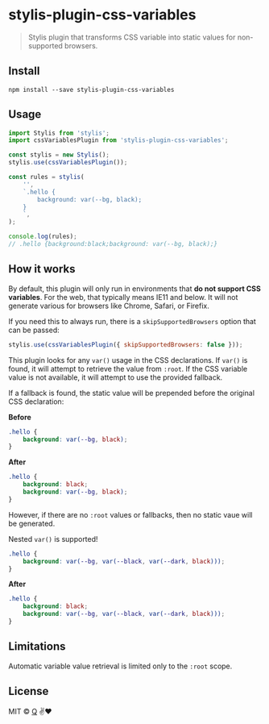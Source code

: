 # stylis-plugin-css-variables

> Stylis plugin that transforms CSS variable into static values for non-supported browsers.

## Install

```
npm install --save stylis-plugin-css-variables
```

## Usage

```js
import Stylis from 'stylis';
import cssVariablesPlugin from 'stylis-plugin-css-variables';

const stylis = new Stylis();
stylis.use(cssVariablesPlugin());

const rules = stylis(
	'',
	`.hello {
        background: var(--bg, black);
    }
    `,
);

console.log(rules);
// .hello {background:black;background: var(--bg, black);}
```

## How it works

By default, this plugin will only run in environments that **do not support CSS variables**. For the web, that typically means IE11 and below. It will not generate various for browsers like Chrome, Safari, or Firefix.

If you need this to always run, there is a `skipSupportedBrowsers` option that can be passed:

```js
stylis.use(cssVariablesPlugin({ skipSupportedBrowsers: false }));
```

This plugin looks for any `var()` usage in the CSS declarations. If `var()` is found, it will attempt to retrieve the value from `:root`. If the CSS variable value is not available, it will attempt to use the provided fallback.

If a fallback is found, the static value will be prepended before the original CSS declaration:

**Before**

```css
.hello {
	background: var(--bg, black);
}
```

**After**

```css
.hello {
	background: black;
	background: var(--bg, black);
}
```

However, if there are no `:root` values or fallbacks, then no static vaue will be generated.

Nested `var()` is supported!

```css
.hello {
	background: var(--bg, var(--black, var(--dark, black)));
}
```

**After**

```css
.hello {
	background: black;
	background: var(--bg, var(--black, var(--dark, black)));
}
```

## Limitations

Automatic variable value retrieval is limited only to the `:root` scope.

## License

MIT © [Q](https://jonquach.com) ✌️❤️
